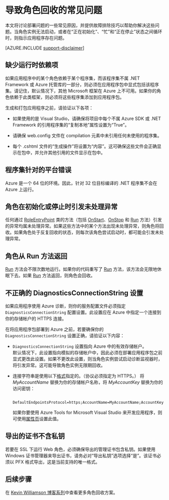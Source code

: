 <properties
   pageTitle="云服务角色回收的常见原因 | Azure"
   description="突然回收的云服务角色可能会导致严重停机。以下是导致角色回收的一些常见问题，解决这些问题将有助于减少停机。"
   services="cloud-services"
   documentationCenter=""
   authors="simonxjx"
   manager="felixwu"
   editor=""
   tags="top-support-issue"/>
<tags
   ms.service="cloud-services"
   ms.date="06/03/2016"
   wacn.date="07/18/2016" />

# 导致角色回收的常见问题

本文将讨论部署问题的一些常见原因，并提供故障排除技巧以帮助你解决这些问题。当角色实例无法启动，或者在“正在初始化”、“忙”和“正在停止”状态之间循环时，则指示应用程序存在问题。

[AZURE.INCLUDE [support-disclaimer](../../includes/support-disclaimer.md)]

## 缺少运行时依赖项

如果应用程序中的某个角色依赖于某个程序集，而该程序集不属 .NET Framework 或 Azure 托管库的一部分，则必须在应用程序包中显式包括该程序集。请记住，默认情况下，其他 Microsoft 框架在 Azure 上不可用。如果你的角色依赖于此类框架，则必须将这些程序集添加到应用程序包。

生成和打包应用程序之前，请验证以下各项：

- 如果使用的是 Visual Studio，请确保将项目中每个不属 Azure SDK 或 .NET Framework 的引用程序集的“复制本地”属性设置为“True”。

- 请确保 web.config 文件在 compilation 元素中未引用任何未使用的程序集。

- 每个 .cshtml 文件的“生成操作”将设置为“内容”。这可确保这些文件会正确显示在包中，并允许其他引用的文件显示在包中。

## 程序集针对的平台错误

Azure 是一个 64 位的环境。因此，针对 32 位目标编译的 .NET 程序集不会在 Azure 上运行。

## 角色在初始化或停止时引发未处理异常

任何通过 [RoleEntryPoint] 类的方法（包括 [OnStart]、[OnStop] 和 [Run] 方法）引发的异常均属未处理异常。如果这些方法中的某个方法出现未处理异常，则角色将回收。如果角色处于反复回收的状态，则每次该角色尝试启动时，都可能会引发未处理异常。

## 角色从 Run 方法返回

[Run] 方法会不限次数地运行。如果你的代码重写了 [Run] 方法，该方法会无限地休眠下去。如果 [Run] 方法返回，则角色会回收。

## 不正确的 DiagnosticsConnectionString 设置

如果应用程序使用 Azure 诊断，则你的服务配置文件必须指定 `DiagnosticsConnectionString` 配置设置。此设置应在 Azure 中指定一个连接到你的存储帐户的 HTTPS 连接。

在将应用程序包部署到 Azure 之前，若要确保你的 `DiagnosticsConnectionString` 设置正确，请验证以下内容：

- `DiagnosticsConnectionString` 设置指向 Azure 中的有效存储帐户。  
  默认情况下，此设置指向模拟的存储帐户中，因此必须在部署应用程序包之前显式更改此设置。如果不更改此设置，则当角色实例尝试启动诊断监视器时，将引发异常。这可能导致角色实例无限期回收。

- 连接字符串是使用以下[格式](/documentation/articles/storage-configure-connection-string/)指定的。（协议必须指定为 HTTPS。） 将 *MyAccountName* 替换为你的存储帐户名称，将 *MyAccountKey* 替换为你的访问密钥：

        DefaultEndpointsProtocol=https;AccountName=MyAccountName;AccountKey=MyAccountKey;EndpointSuffix=core.chinacloudapi.cn

  如果你要使用 Azure Tools for Microsoft Visual Studio 来开发应用程序，则可使用[属性页](https://msdn.microsoft.com/zh-cn/library/ee405486)设置此值。

## 导出的证书不含私钥

若要在 SSL 下运行 Web 角色，必须确保导出的管理证书包含私钥。如果使用 Windows 证书管理器来导出证书，请务必对“导出私钥”选项选择“是”。该证书必须以 PFX 格式导出，这是当前支持的唯一格式。

## 后续步骤


在 [Kevin Williamson 博客系列](http://blogs.msdn.com/b/kwill/archive/2013/08/09/windows-azure-paas-compute-diagnostics-data.aspx)中查看更多角色回收方案。




[RoleEntryPoint]: https://msdn.microsoft.com/zh-cn/library/microsoft.windowsazure.serviceruntime.roleentrypoint.aspx
[OnStart]: https://msdn.microsoft.com/zh-cn/library/microsoft.windowsazure.serviceruntime.roleentrypoint.onstart.aspx
[OnStop]: https://msdn.microsoft.com/zh-cn/library/microsoft.windowsazure.serviceruntime.roleentrypoint.onstop.aspx
[Run]: https://msdn.microsoft.com/zh-cn/library/microsoft.windowsazure.serviceruntime.roleentrypoint.run.aspx

<!---HONumber=Mooncake_0523_2016-->
